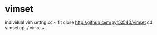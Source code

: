 # vimset
individual vim settng
cd ~
fit clone http://github.com/pyr53540/vimset
cd vimset
cp ./.vimrc ~
